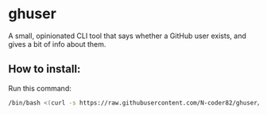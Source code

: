 # ghuser
A small, opinionated CLI tool that says whether a GitHub user exists, and gives a bit of info about them.
## How to install:
Run this command:
```bash
/bin/bash <(curl -s https://raw.githubusercontent.com/N-coder82/ghuser/main/install.sh)
```
